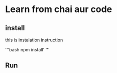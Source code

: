 # Learn from chai aur code
## install 
this is instalation instruction

'''bash
npm install'
'''
## Run
